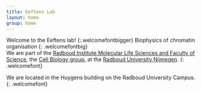 ```yaml
---
title: Eeftens Lab
layout: home
group: home
---
```


Welcome to the Eeftens lab!
{:.welcomefontbigger}
Biophysics of chromatin organisation
{: .welcomefontbig}
<br>
We are part of the [Radboud Institute Molecular Life Sciences and Faculty of Science](https://www.ru.nl/science/rimls/), the [Cell Biology group](https://www.ru.nl/science/rimls/research/cell-biology/), at the [Radboud University Nijmegen](http://ru.nl/).
{: .welcomefont}

We are located in the Huygens building on the Radboud University Campus.
{: .welcomefont}

